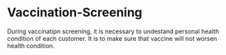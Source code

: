 # Vaccination-Screening
During vaccinatipn screening, it is necessary to undestand personal health condition of each customer. It is to make sure that vaccine will not worsen health condition.
